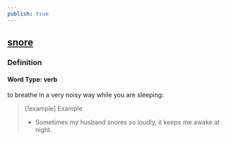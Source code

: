 ```yaml
---
publish: true
---
```


## [snore](https://dictionary.cambridge.org/dictionary/english/snore)

### Definition
#### Word Type: verb
to breathe in a very noisy way while you are sleeping:

>[!example] Example
> - Sometimes my husband snores so loudly, it keeps me awake at night.
